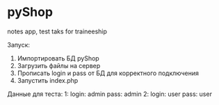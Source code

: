 # pyShop
notes app, test taks for traineeship

Запуск:
1. Импортировать БД pyShop 
2. Загрузить файлы на сервер
3. Прописать login и pass от  БД для корректного подключения
4. Запустить index.php

Данные для теста:
1: login: admin pass: admin
2: login: user pass: user
